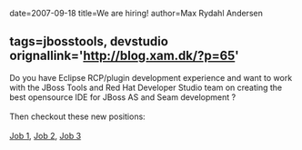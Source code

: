 date=2007-09-18
title=We are hiring!
author=Max Rydahl Andersen

tags=jbosstools, devstudio 
orignallink='http://blog.xam.dk/?p=65'
---
<div><p>Do you have Eclipse RCP/plugin development experience and want to work with the JBoss Tools and Red Hat Developer Studio team on creating the best opensource IDE for JBoss AS and Seam development ?
<br><br>
Then checkout these new positions:
<br><br><a href="https://redhat.ats.hrsmart.com/cgi-bin/a/highlightjob.cgi?jobid=2640">Job 1</a>, <a href="https://redhat.ats.hrsmart.com/cgi-bin/a/highlightjob.cgi?jobid=2699">Job 2</a>, <a href="https://redhat.ats.hrsmart.com/cgi-bin/a/highlightjob.cgi?jobid=2700">Job 3</a>
<br><br><br><br><br><br></p></div>
